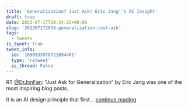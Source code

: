 ```yaml
---
title: 'Generalization? Just Ask! Eric Jang''s AI Insight'
draft: true
date: 2023-07-17T20:34:25+00:00
slug: '202307172034-generalization-just-ask'
tags:
  - tweets
is_tweet: true
tweet_info:
  id: '1680933978721894401'
  type: 'retweet'
  is_thread: False
---
```




RT [@DrJimFan](https://x.com/DrJimFan): “Just Ask for Generalization” by Eric Jang was one of the most inspiring blog posts.

It is an AI design principle that first… [continue reading](https://x.com/sytelus/status/1680933978721894401)
